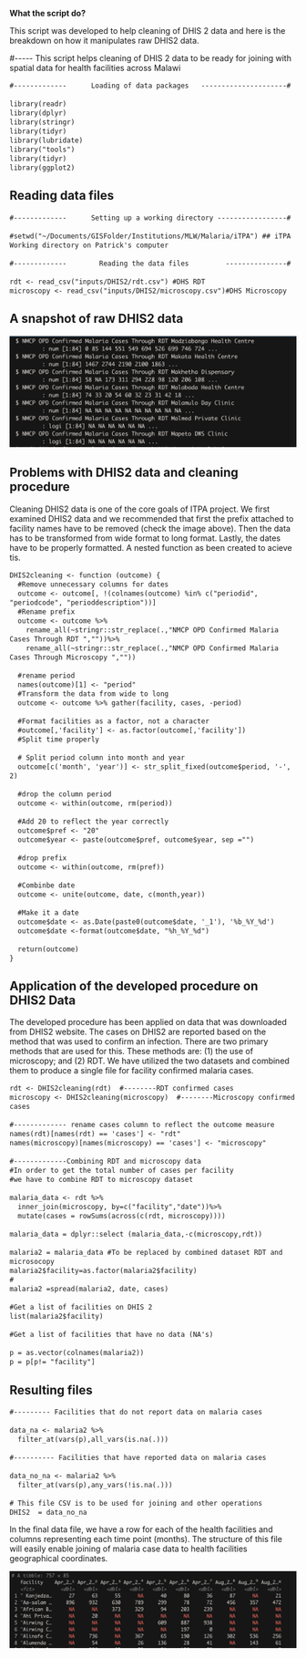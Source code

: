 **What the script do?**

This script was developed to help cleaning of DHIS 2 data and here is the breakdown on how it manipulates raw DHIS2 data.

#----- This script helps cleaning of DHIS 2 data to be ready for joining with spatial data for health facilities across Malawi

    #-------------      Loading of data packages   ---------------------#

    library(readr)
    library(dplyr)
    library(stringr)
    library(tidyr)
    library(lubridate)
    library("tools")
    library(tidyr)
    library(ggplot2)

## Reading data files

    #-------------      Setting up a working directory -----------------#

    #setwd("~/Documents/GISFolder/Institutions/MLW/Malaria/iTPA") ## iTPA Working directory on Patrick's computer

    #-------------        Reading the data files         ---------------#

    rdt <- read_csv("inputs/DHIS2/rdt.csv") #DHS RDT 
    microscopy <- read_csv("inputs/DHIS2/microscopy.csv")#DHS Microscopy

## A snapshot of raw DHIS2 data

![](graphics/problem.png)

## Problems with DHIS2 data and cleaning procedure 

Cleaning DHIS2 data is one of the core goals of ITPA project. We first examined DHIS2 data and we recommended that first the prefix attached to facility names have to be removed (check the image above). Then the data has to be transformed from wide format to long format. Lastly, the dates have to be properly formatted. A nested function as been created to acieve tis.

    DHIS2cleaning <- function (outcome) {
      #Remove unnecessary columns for dates
      outcome <- outcome[, !(colnames(outcome) %in% c("periodid", "periodcode", "perioddescription"))]
      #Rename prefix
      outcome <- outcome %>% 
        rename_all(~stringr::str_replace(.,"NMCP OPD Confirmed Malaria Cases Through RDT ",""))%>%
        rename_all(~stringr::str_replace(.,"NMCP OPD Confirmed Malaria Cases Through Microscopy ",""))
      
      #rename period
      names(outcome)[1] <- "period"
      #Transform the data from wide to long
      outcome <- outcome %>% gather(facility, cases, -period)
      
      #Format facilities as a factor, not a character
      #outcome[,'facility'] <- as.factor(outcome[,'facility'])
      #Split time properly
      
      # Split period column into month and year
      outcome[c('month', 'year')] <- str_split_fixed(outcome$period, '-', 2)
      
      #drop the column period
      outcome <- within(outcome, rm(period))
      
      #Add 20 to reflect the year correctly
      outcome$pref <- "20"
      outcome$year <- paste(outcome$pref, outcome$year, sep ="")
      
      #drop prefix
      outcome <- within(outcome, rm(pref))
      
      #Combinbe date 
      outcome <- unite(outcome, date, c(month,year))
      
      #Make it a date
      outcome$date <- as.Date(paste0(outcome$date, '_1'), '%b_%Y_%d')
      outcome$date <-format(outcome$date, "%h_%Y_%d")
      
      return(outcome)
    }

## Application of the developed procedure on DHIS2 Data

The developed procedure has been applied on data that was downloaded from DHIS2 website. The cases on DHIS2 are reported based on the method that was used to confirm an infection. There are two primary methods that are used for this. These methods are: (1) the use of microscopy; and (2) RDT. We have utilized the two datasets and combined them to produce a single file for facility confirmed malaria cases.

    rdt <- DHIS2cleaning(rdt)  #--------RDT confirmed cases
    microscopy <- DHIS2cleaning(microscopy)  #--------Microscopy confirmed cases

    #------------- rename cases column to reflect the outcome measure
    names(rdt)[names(rdt) == 'cases'] <- "rdt"
    names(microscopy)[names(microscopy) == 'cases'] <- "microscopy"

    #-------------Combining RDT and microscopy data
    #In order to get the total number of cases per facility 
    #we have to combine RDT to microscopy dataset

    malaria_data <- rdt %>%
      inner_join(microscopy, by=c("facility","date"))%>%
      mutate(cases = rowSums(across(c(rdt, microscopy)))) 

    malaria_data = dplyr::select (malaria_data,-c(microscopy,rdt))

    malaria2 = malaria_data #To be replaced by combined dataset RDT and microsocopy
    malaria2$facility=as.factor(malaria2$facility)
    #
    malaria2 =spread(malaria2, date, cases)

    #Get a list of facilities on DHIS 2
    list(malaria2$facility)

    #Get a list of facilities that have no data (NA's)

    p = as.vector(colnames(malaria2))
    p = p[p!= "facility"]

## Resulting files

    #--------- Facilities that do not report data on malaria cases

    data_na <- malaria2 %>% 
      filter_at(vars(p),all_vars(is.na(.)))

    #---------- Facilities that have reported data on malaria cases

    data_no_na <- malaria2 %>% 
      filter_at(vars(p),any_vars(!is.na(.)))

    # This file CSV is to be used for joining and other operations
    DHIS2  = data_no_na

In the final data file, we have a row for each of the health facilities and columns representing each time point (months). The structure of this file will easily enable joining of malaria case data to health facilities geographical coordinates.

![](graphics/final.png)
